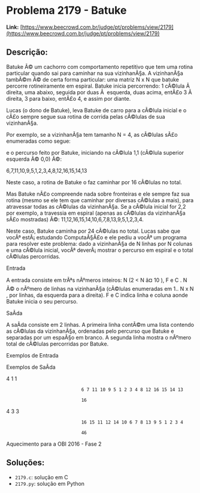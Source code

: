 # Problema 2179 - Batuke

**Link:** [https://www.beecrowd.com.br/judge/pt/problems/view/2179](https://www.beecrowd.com.br/judge/pt/problems/view/2179)

## Descrição:
Batuke Ã© um cachorro com comportamento repetitivo que tem uma rotina particular quando sai para caminhar na sua vizinhanÃ§a. A vizinhanÃ§a tambÃ©m Ã© de certa forma particular: uma matriz 
N 
x 
N
 que batuke percorre rotineiramente em espiral. Batuke inicia percorrendo: 1 cÃ©lula Ã  direita, uma abaixo, seguida por duas Ã  esquerda, duas acima, entÃ£o 3 Ã  direita, 3 para baixo, entÃ£o 4, e assim por diante.


Lucas (o dono de Batuke), leva Batuke de carro para a cÃ©lula inicial e o cÃ£o sempre segue sua rotina de corrida pelas cÃ©lulas de sua vizinhanÃ§a.


Por exemplo, se a vizinhanÃ§a tem tamanho 
N
 = 4, as cÃ©lulas sÃ£o enumeradas como segue:












e o percurso feito por Batuke, iniciando na cÃ©lula 1,1 (cÃ©lula superior esquerda Ã© 0,0) Ã©:


6,7,11,10,9,5,1,2,3,4,8,12,16,15,14,13


Neste caso, a rotina de Batuke o faz caminhar por 16 cÃ©lulas no total.












Mas Batuke nÃ£o compreende nada sobre fronteiras e ele sempre faz sua rotina (mesmo se ele tem que caminhar por diversas cÃ©lulas a mais), para atravessar todas as cÃ©lulas da vizinhanÃ§a. Se a cÃ©lula inicial for 2,2 por exemplo, a travessia em espiral (apenas as cÃ©lulas da vizinhanÃ§a sÃ£o mostradas) Ã©: 11,12,16,15,14,10,6,7,8,13,9,5,1,2,3,4.


Neste caso, Batuke caminha por 24 cÃ©lulas no total. Lucas sabe que vocÃª estÃ¡ estudando ComputaÃ§Ã£o e ele pediu a vocÃª um programa para resolver este problema: dado a vizinhanÃ§a de 
N
 linhas por 
N
 colunas e uma cÃ©lula inicial, vocÃª deverÃ¡ mostrar o percurso em espiral e o total cÃ©lulas percorridas.




Entrada




A entrada consiste em trÃªs nÃºmeros inteiros: 
N
 (2 < N â¤ 10 ), 
F 
e 
C
. 
N
 Ã© o nÃºmero de linhas na vizinhanÃ§a (cÃ©lulas enumeradas em 1..
N
x
N
, por linhas, da esquerda para a direita).
 F
 e 
C
 indica linha e coluna aonde Batuke inicia o seu percurso.




SaÃ­da




A saÃ­da consiste em 2 linhas. A primeira linha contÃ©m uma lista contendo as cÃ©lulas da vizinhanÃ§a, ordenadas pelo percurso que Batuke e separadas por um espaÃ§o em branco. A segunda linha mostra o nÃºmero total de cÃ©lulas percorridas por Batuke.












Exemplos de Entrada


Exemplos de SaÃ­da












4 1 1







                                6 7 11 10 9 5 1 2 3 4 8 12 16 15 14 13

                                16
                            






















4 3 3







                                16 15 11 12 14 10 6 7 8 13 9 5 1 2 3 4

                                46
                            










Aquecimento para a OBI 2016 - Fase 2

## Soluções:
- `2179.c`: solução em C
- `2179.py`: solução em Python
